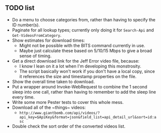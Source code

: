 ## TODO list

- Do a menu to choose categories from, rather than having to specify the ID number(s).<a name="catById"></a>
- Paginate for all lookup types; currently only doing it for `Search-Api` and `Get-VideosFromCategory`.
- Show estimates for download times:
    - Might not be possible with the BITS command currently in use.
    - Maybe just calculate these based on 5/10/15 Mbps to give a broad sense of timing.
- Get a direct download link for the Jeff Error video file, because:
    - I know I lean on it a lot when I'm developing this monstrosity.
    - The script basically won't work if you don't have a local copy, since it references the size and timestamp properties on the file.
- Show the overall time taken to download.
- Put a wrapper around Invoke-WebRequest to combine the 1 second sleep into one call, rather than having to remember to add the sleep line every time.
- Write some more Pester tests to cover this whole mess.
- Download all of the ~things~ videos:
    - `http://www.giantbomb.com/api/videos/?api_key=$ApiKey&format=json&field_list=api_detail_url&sort=id:asc`
- Double check the sort order of the converted videos list.
